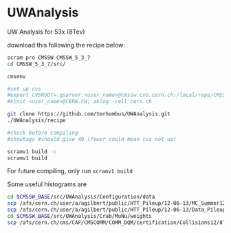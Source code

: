 UWAnalysis
==========
UW Analysis for 53x (8Tev)


download this following the recipe below:

```bash
scram pro CMSSW CMSSW_5_3_7
cd CMSSW_5_3_7/src/

cmsenv

#set up cvs
#export CVSROOT=:gserver:<user_name>@cmssw.cvs.cern.ch:/local/reps/CMSSW
#kinit <user_name>@CERN.CH; aklog -cell cern.ch

git clone https://github.com/tmrhombus/UWAnalysis.git
./UWAnalysis/recipe

#check before compiling
#showtags #should give 40 (fewer could mean cvs not up)

scramv1 build -c
scramv1 build
```

For future compiling, only run ``scramv1 build``

Some useful histograms are
```bash
cd $CMSSW_BASE/src/UWAnalysis/Configuration/data
scp /afs/cern.ch/user/a/agilbert/public/HTT_Pileup/12-06-13/MC_Summer12_PU_S10-600bins.root .
scp /afs/cern.ch/user/a/agilbert/public/HTT_Pileup/12-06-13/Data_Pileup_2012_ReReco-600bins.root .
cd $CMSSW_BASE/src/UWAnalysis/Crab/MuNu/weights
scp /afs/cern.ch/cms/CAF/CMSCOMM/COMM_DQM/certification/Collisions12/8TeV/Reprocessing/Cert_190456-208686_8TeV_22Jan2013ReReco_Collisions12_JSON.txt .
```
